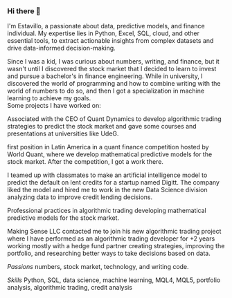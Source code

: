 ### Hi there 👋

I'm Estavillo, a passionate about data, predictive models, and finance individual. My expertise lies in Python, Excel, SQL, cloud, and other essential tools, to extract actionable insights from complex datasets and drive data-informed decision-making. 


Since I was a kid, I was curious about numbers, writing, and finance, but it wasn't until I discovered the stock market that I decided to learn to invest and pursue a bachelor's in finance engineering.  While in university, I discovered the world of programming and how to combine writing with the world of numbers to do so, and then I got a specialization in machine learning to achieve my goals.  
Some projects I have worked on: 


Associated with the CEO of Quant Dynamics to develop algorithmic trading strategies to predict the stock market and gave some courses and presentations at universities like UdeG. 

first position in Latin America in a quant finance competition hosted by World Quant, where we develop mathematical predictive models for the stock market. After the competition, I got a work there.  

I teamed up with classmates to make an artificial intelligence model to predict the default on lent credits for a startup named Digitt. The company liked the model and hired me to work in the new Data Science division analyzing data to improve credit lending decisions. 

Professional practices in algorithmic trading developing mathematical predictive models for the stock market. 

Making Sense LLC contacted me to join his new algorithmic trading project where I have performed as an algorithmic trading developer for +2 years working mostly with a hedge fund partner creating strategies, improving the portfolio, and researching better ways to take decisions based on data.


*Passions*
numbers, stock market, technology, and writing code.

*Skills*
Python, SQL, data science, machine learning, MQL4, MQL5, portfolio analysis, algorithmic trading, credit analysis




<!--
**estavillo97/estavillo97** is a ✨ _special_ ✨ repository because its `README.md` (this file) appears on your GitHub profile.



- 🔭 I’m currently working on ...
- 🌱 I’m currently learning ...
- 👯 I’m looking to collaborate on ...
- 🤔 I’m looking for help with ...
- 💬 Ask me about ...
- 📫 How to reach me: juanpabloestavillo@gmail.com 
                       https://www.linkedin.com/in/juan-pablo-estavillo-b71a14108/
- 😄 Pronouns: He/His
-->
